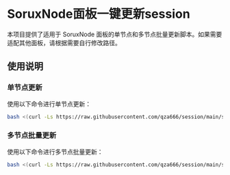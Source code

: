 # SoruxNode面板一键更新session

本项目提供了适用于 SoruxNode 面板的单节点和多节点批量更新脚本。如果需要适配其他面板，请根据需要自行修改路径。

## 使用说明

### 单节点更新

使用以下命令进行单节点更新：

```bash
bash <(curl -Ls https://raw.githubusercontent.com/qza666/session/main/session)
```

### 多节点批量更新

使用以下命令进行多节点批量更新：

```bash
bash <(curl -Ls https://raw.githubusercontent.com/qza666/session/main/session.sh)
```
